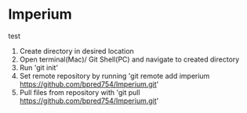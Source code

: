 # Imperium

test

1. Create directory in desired location
2. Open terminal(Mac)/ Git Shell(PC) and navigate to created directory
3. Run 'git init'
4. Set remote repository by running 'git remote add imperium https://github.com/bpred754/Imperium.git'
6. Pull files from repository with 'git pull https://github.com/bpred754/Imperium.git'
